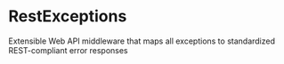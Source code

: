 # RestExceptions
Extensible Web API middleware that maps all exceptions to standardized REST-compliant error responses

